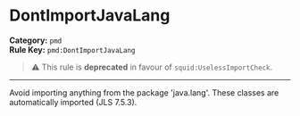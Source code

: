 # DontImportJavaLang
**Category:** `pmd`<br/>
**Rule Key:** `pmd:DontImportJavaLang`<br/>
> :warning: This rule is **deprecated** in favour of `squid:UselessImportCheck`.

-----

Avoid importing anything from the package 'java.lang'. These classes are automatically imported (JLS 7.5.3).
